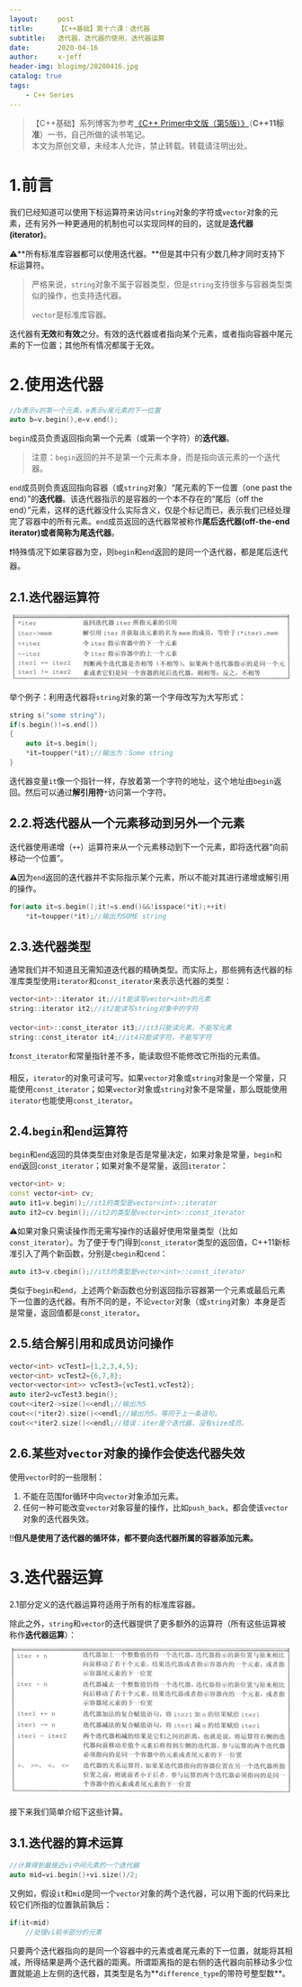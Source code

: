 ```yaml
---
layout:     post
title:      【C++基础】第十六课：迭代器
subtitle:   迭代器，迭代器的使用，迭代器运算
date:       2020-04-16
author:     x-jeff
header-img: blogimg/20200416.jpg
catalog: true
tags:
    - C++ Series
---
```

>【C++基础】系列博客为参考[《C++ Primer中文版（第5版）》](https://www.phei.com.cn/module/goods/wssd_content.jsp?bookid=37655)（**C++11标准**）一书，自己所做的读书笔记。  
>本文为原创文章，未经本人允许，禁止转载。转载请注明出处。

# 1.前言

我们已经知道可以使用下标运算符来访问`string`对象的字符或`vector`对象的元素，还有另外一种更通用的机制也可以实现同样的目的，这就是**迭代器(iterator)**。

⚠️**所有标准库容器都可以使用迭代器。**但是其中只有少数几种才同时支持下标运算符。

>严格来说，`string`对象不属于容器类型，但是`string`支持很多与容器类型类似的操作，也支持迭代器。
>
>`vector`是标准库容器。

迭代器有**无效**和**有效**之分。有效的迭代器或者指向某个元素，或者指向容器中尾元素的下一位置；其他所有情况都属于无效。

# 2.使用迭代器

```c++
//b表示v的第一个元素，e表示v尾元素的下一位置
auto b=v.begin(),e=v.end();
```

`begin`成员负责返回指向第一个元素（或第一个字符）的**迭代器**。

>注意：`begin`返回的并不是第一个元素本身，而是指向该元素的一个迭代器。

`end`成员则负责返回指向容器（或`string`对象）“尾元素的下一位置（one past the end）”的**迭代器**。该迭代器指示的是容器的一个本不存在的“尾后（off the end）”元素，这样的迭代器没什么实际含义，仅是个标记而已，表示我们已经处理完了容器中的所有元素。`end`成员返回的迭代器常被称作**尾后迭代器(off-the-end iterator)**或者简称为**尾迭代器**。

❗️特殊情况下如果容器为空，则`begin`和`end`返回的是同一个迭代器，都是尾后迭代器。

## 2.1.迭代器运算符

![](https://github.com/x-jeff/BlogImage/raw/master/CPPSeries/Lesson16/16x1.png)

举个例子：利用迭代器将`string`对象的第一个字母改写为大写形式：

```c++
string s("some string");
if(s.begin()!=s.end())
{
	auto it=s.begin();
	*it=toupper(*it);//输出为：Some string
}
```

迭代器变量`it`像一个指针一样，存放着第一个字符的地址，这个地址由`begin`返回。然后可以通过**解引用符**`*`访问第一个字符。

## 2.2.将迭代器从一个元素移动到另外一个元素

迭代器使用递增（`++`）运算符来从一个元素移动到下一个元素，即将迭代器“向前移动一个位置”。

⚠️因为`end`返回的迭代器并不实际指示某个元素，所以不能对其进行递增或解引用的操作。

```c++
for(auto it=s.begin();it!=s.end()&&!isspace(*it);++it)
	*it=toupper(*it);//输出为SOME string
```

## 2.3.迭代器类型

通常我们并不知道且无需知道迭代器的精确类型。而实际上，那些拥有迭代器的标准库类型使用`iterator`和`const_iterator`来表示迭代器的类型：

```c++
vector<int>::iterator it;//it能读写vector<int>的元素
string::iterator it2;//it2能读写string对象中的字符

vector<int>::const_iterator it3;//it3只能读元素，不能写元素
string::const_iterator it4;//it4只能读字符，不能写字符
```

❗️`const_iterator`和常量指针差不多，能读取但不能修改它所指的元素值。

相反，`iterator`的对象可读可写。如果`vector`对象或`string`对象是一个常量，只能使用`const_iterator`；如果`vector`对象或`string`对象不是常量，那么既能使用`iterator`也能使用`const_iterator`。

## 2.4.`begin`和`end`运算符

`begin`和`end`返回的具体类型由对象是否是常量决定，如果对象是常量，`begin`和`end`返回`const_iterator`；如果对象不是常量，返回`iterator`：

```c++
vector<int> v;
const vector<int> cv;
auto it1=v.begin();//it1的类型是vector<int>::iterator
auto it2=cv.begin();//it2的类型是vector<int>::const_iterator
```

⚠️如果对象只需读操作而无需写操作的话最好使用常量类型（比如`const_iterator`）。为了便于专门得到`const_iterator`类型的返回值，C++11新标准引入了两个新函数，分别是`cbegin`和`cend`：

```c++
auto it3=v.cbegin();//it3的类型是vector<int>::const_iterator
```

类似于`begin`和`end`，上述两个新函数也分别返回指示容器第一个元素或最后元素下一位置的迭代器。有所不同的是，不论`vector`对象（或`string`对象）本身是否是常量，返回值都是`const_iterator`。

## 2.5.结合解引用和成员访问操作

```c++
vector<int> vcTest1={1,2,3,4,5};
vector<int> vcTest2={6,7,8};
vector<vector<int>> vcTest3={vcTest1,vcTest2};
auto iter2=vcTest3.begin();
cout<<iter2->size()<<endl;//输出为5
cout<<(*iter2).size()<<endl;//输出为5。等同于上一条语句。
cout<<*iter2.size()<<endl;//错误：iter是个迭代器，没有size成员。
```

## 2.6.某些对`vector`对象的操作会使迭代器失效

使用`vector`时的一些限制：

1. 不能在范围for循环中向`vector`对象添加元素。
2. 任何一种可能改变`vector`对象容量的操作，比如`push_back`，都会使该`vector`对象的迭代器失效。

‼️**但凡是使用了迭代器的循环体，都不要向迭代器所属的容器添加元素。**

# 3.迭代器运算

2.1部分定义的迭代器运算符适用于所有的标准库容器。

除此之外，`string`和`vector`的迭代器提供了更多额外的运算符（所有这些运算被称作**迭代器运算**）：

![](https://github.com/x-jeff/BlogImage/raw/master/CPPSeries/Lesson16/16x2.png)

接下来我们简单介绍下这些计算。

## 3.1.迭代器的算术运算

```c++
//计算得到最接近vi中间元素的一个迭代器
auto mid=vi.begin()+vi.size()/2;
```

又例如，假设`it`和`mid`是同一个`vector`对象的两个迭代器，可以用下面的代码来比较它们所指的位置孰前孰后：

```c++
if(it<mid)
	//处理vi前半部分的元素
```

只要两个迭代器指向的是同一个容器中的元素或者尾元素的下一位置，就能将其相减，所得结果是两个迭代器的距离。所谓距离指的是右侧的迭代器向前移动多少位置就能追上左侧的迭代器，其类型是名为**`difference_type`的带符号整型数**。